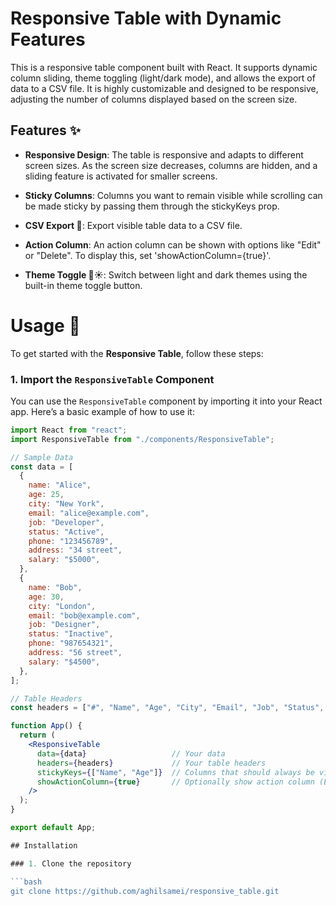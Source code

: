 # Responsive Table with Dynamic Features

This is a responsive table component built with React. It supports dynamic column sliding, theme toggling (light/dark mode), and allows the export of data to a CSV file. It is highly customizable and designed to be responsive, adjusting the number of columns displayed based on the screen size.

## Features ✨
- **Responsive Design**:  The table is responsive and adapts to different screen sizes. As the screen size decreases, columns are hidden, and a sliding feature is activated for smaller screens.

- **Sticky Columns**:  Columns you want to remain visible while scrolling can be made sticky by passing them through the stickyKeys prop.
- **CSV Export 📁**: Export visible table data to a CSV file.

- **Action Column**: An action column can be shown with options like "Edit" or "Delete". To display this, set 'showActionColumn={true}'.

- **Theme Toggle 🌙☀️**: Switch between light and dark themes using the built-in theme toggle button.




# Usage 🚀

To get started with the **Responsive Table**, follow these steps:

### 1. Import the `ResponsiveTable` Component

You can use the `ResponsiveTable` component by importing it into your React app. Here’s a basic example of how to use it:

```jsx
import React from "react";
import ResponsiveTable from "./components/ResponsiveTable";

// Sample Data
const data = [
  {
    name: "Alice",
    age: 25,
    city: "New York",
    email: "alice@example.com",
    job: "Developer",
    status: "Active",
    phone: "123456789",
    address: "34 street",
    salary: "$5000",
  },
  {
    name: "Bob",
    age: 30,
    city: "London",
    email: "bob@example.com",
    job: "Designer",
    status: "Inactive",
    phone: "987654321",
    address: "56 street",
    salary: "$4500",
  },
];

// Table Headers
const headers = ["#", "Name", "Age", "City", "Email", "Job", "Status", "Phone", "Address", "Salary"];

function App() {
  return (
    <ResponsiveTable
      data={data}                   // Your data
      headers={headers}             // Your table headers
      stickyKeys={["Name", "Age"]}  // Columns that should always be visible (sticky)
      showActionColumn={true}       // Optionally show action column (Edit/Delete)
    />
  );
}

export default App;

## Installation

### 1. Clone the repository

```bash
git clone https://github.com/aghilsamei/responsive_table.git
